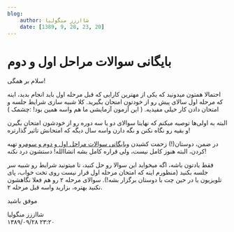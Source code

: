 ```yaml
---
blog:
    author: شااززز منگولیا
    date: [1389, 9, 28, 23, 20]
---
```

# بایگانی سوالات مراحل اول و دوم

<div class="cnt">
سلام بر همگی!<p>احتمالا همتون میدونید که یکی از مهترین کارایی که قبل مرحله اول باید انجام بدید، اینه که مرحله‌ اول سالای پیش رو از خودتون امتحان بگیرید. کلا شبیه سازی شرایط جلسه و امتحان دادن کار خیلی مفیدیه. ( این آزمون آزمایشی ما هم واسه همین بود! :چشمک )</p>
<p>البته به اولی‌ها توصیه میکنم که نهایتا سوالای دو یا سه دوره رو از خودشون امتحان بگیرن و بقیه رو نگاه نکنن و نگه دارن واسه سال دیگه که امتحانش تاثیر گذارتره!</p>
<p>در ضمن، دوستان(!) زحمت کشیدن و<a href="http://www.inoi.ir/%D9%85%D9%86%D8%A7%D8%A8%D8%B9-%D9%88-%D9%85%D8%B1%D8%A7%D8%AC%D8%B9/" target="_blank">بایگانی سوالات مراحل اول و دوم و سوم</a>رو تهیه کردن، البته هنوز کامل نیست، ولی قراره کامل بشه انشاالله! دستشون درد نکنه!</p>
<p>فقط یادتون باشه، اگه میخواید این سوالا رو حل کنید، تا میتونید شرایط رو شبیه سر جلسه بکنید (منظورم اینه که امتحان مرحله اول قرار نیست روی تخت خواب، پای تلویزیون یا در حین چت با دوستان برگزار بشه!). سوالای مرحله ۲ رو هم فعلا نگاهشون نکنید بهتره، بزارید واسه قبل مرحله ۲.</p>
<p>موفق باشید</p>
</div>

<div class="blog-info">
    <div class="blog-author">شااززز منگولیا</div>
    <div class="blog-date">۱۳۸۹/۰۹/۲۸ ۲۳:۲۰</div>
</div>

